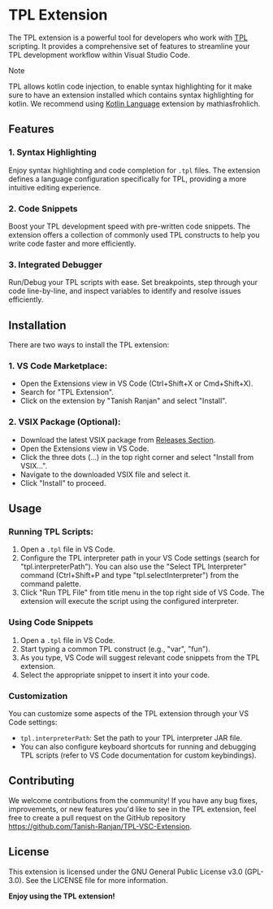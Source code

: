 # TPL Extension
The TPL extension is a powerful tool for developers who work with [TPL](https://github.com/Tanish-Ranjan/TPL) scripting. It provides a comprehensive set of features to streamline your TPL development workflow within Visual Studio Code.

> [!NOTE]
> TPL allows kotlin code injection, to enable syntax highlighting for it make sure to have an extension installed which contains syntax highlighting for kotlin. We recommend using [Kotlin Language](https://marketplace.visualstudio.com/items?itemName=mathiasfrohlich.Kotlin) extension by mathiasfrohlich.

## Features

### 1. Syntax Highlighting
Enjoy syntax highlighting and code completion for `.tpl` files. The extension defines a language configuration specifically for TPL, providing a more intuitive editing experience.

### 2. Code Snippets
Boost your TPL development speed with pre-written code snippets. The extension offers a collection of commonly used TPL constructs to help you write code faster and more efficiently.

### 3. Integrated Debugger
Run/Debug your TPL scripts with ease. Set breakpoints, step through your code line-by-line, and inspect variables to identify and resolve issues efficiently.

## Installation
There are two ways to install the TPL extension:

### 1. VS Code Marketplace:

* Open the Extensions view in VS Code (Ctrl+Shift+X or Cmd+Shift+X).
* Search for "TPL Extension".
* Click on the extension by "Tanish Ranjan" and select "Install".

### 2. VSIX Package (Optional):

* Download the latest VSIX package from [Releases Section](https://github.com/Tanish-Ranjan/TPL-VSC-Extension/releases).
* Open the Extensions view in VS Code.
* Click the three dots (...) in the top right corner and select "Install from VSIX...".
* Navigate to the downloaded VSIX file and select it.
* Click "Install" to proceed.

## Usage

### Running TPL Scripts:

1. Open a `.tpl` file in VS Code.
2. Configure the TPL interpreter path in your VS Code settings (search for "tpl.interpreterPath"). You can also use the "Select TPL Interpreter" command (Ctrl+Shift+P and type "tpl.selectInterpreter") from the command palette.
3. Click "Run TPL File" from title menu in the top right side of VS Code. The extension will execute the script using the configured interpreter.

### Using Code Snippets

1. Open a `.tpl` file in VS Code.
2. Start typing a common TPL construct (e.g., "var", "fun").
3. As you type, VS Code will suggest relevant code snippets from the TPL extension.
4. Select the appropriate snippet to insert it into your code.

### Customization
You can customize some aspects of the TPL extension through your VS Code settings:

* `tpl.interpreterPath`: Set the path to your TPL interpreter JAR file.
* You can also configure keyboard shortcuts for running and debugging TPL scripts (refer to VS Code documentation for custom keybindings).

## Contributing
We welcome contributions from the community! If you have any bug fixes, improvements, or new features you'd like to see in the TPL extension, feel free to create a pull request on the GitHub repository https://github.com/Tanish-Ranjan/TPL-VSC-Extension.

## License
This extension is licensed under the GNU General Public License v3.0 (GPL-3.0). See the LICENSE file for more information.

**Enjoy using the TPL extension!**

